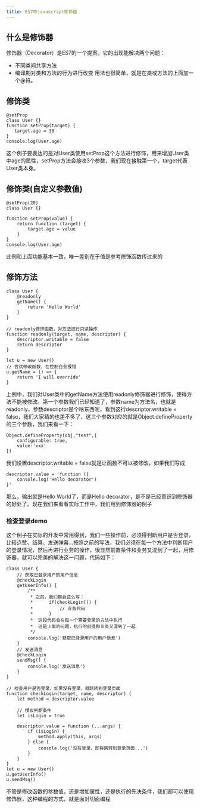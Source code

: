 ```yaml
---
title: ES7中javascript修饰器
---
```


## 什么是修饰器
 
修饰器（Decorator）是ES7的一个提案，它的出现能解决两个问题：

* 不同类间共享方法
* 编译期对类和方法的行为进行改变
用法也很简单，就是在类或方法的上面加一个@符。

<!--more-->

## 修饰类
    @setProp 
    class User {}
	function setProp(target) {
	   target.age = 30
	}
	console.log(User.age)
	
这个例子要表达的是对User类使用setProp这个方法进行修饰，用来增加User类中age的属性，setProp方法会接收3个参数，我们现在接触第一个，target代表User类本身。

## 修饰类(自定义参数值)
	@setProp(20)
	class User {}

	function setProp(value) {
	  	return function (target) {
        	target.age = value
    	}
	}
	console.log(User.age)

此例和上面功能基本一致，唯一差别在于值是参考修饰函数传过来的

## 修饰方法
	class User {
    	@readonly
    	getName() {
        	return 'Hello World'
    	}
	}
	
	// readonly修饰函数，对方法进行只读操作
	function readonly(target, name, descriptor) {
	    descriptor.writable = false
	    return descriptor
	}
	
	let u = new User()
	// 尝试修改函数，在控制台会报错
	u.getName = () => {
	    return 'I will override'
	}
上例中，我们对User类中的getName方法使用readonly修饰器进行修饰，使得方法不能被修改。第一个参数我们已经知道了，参数name为方法名，也就是readonly，参数descriptor是个啥东西呢，看到这行descriptor.writable = false，我们大家猜的也差不多了，这三个参数对应的就是Object.defineProperty的三个参数，我们来看一下：
	
	Object.defineProperty(obj,"test",{
		configurable: true,
		value:'xxx'
	})
	
我们设置descriptor.writable = false就是让函数不可以被修改，如果我们写成

	descriptor.value = 'function ({ 
		console.log('Hello decorator') 
	}'
那么，输出就是Hello World了，而是Hello decorator，是不是已经意识到修饰器的好处了。现在我们来看看实际工作中，我们用到修饰器的例子

### 检查登录demo
这个例子在实际的开发中常用得到，我们一些操作前，必须得判断用户是否登录，比较点赞、结算、发送弹幕...按照之前的写法，我们必须在每一个方法中判断用户的登录情况，然后再进行业务的操作，很显然前置条件和业务又混到了一起，用修饰器，就可以完美的解决这一问题，代码如下：
	
	class User {
	    // 获取已登录用户的用户信息
	    @checkLogin
	    getUserInfo() {
	        /**
	         * 之前，我们都会这么写：
	         *      if(checkLogin()) {
	         *          // 业务代码
	         *      }
	         *  这段代码会在每一个需要登录的方法中执行
	         *  还是上面的问题，执行的前提和业务又混到了一起
	         */
	        console.log('获取已登录用户的用户信息')
	    }
	    // 发送消息
	    @checkLogin
	    sendMsg() {
	        console.log('发送消息')
	    }
	}

	// 检查用户是否登录，如果没有登录，就跳转到登录页面
	function checkLogin(target, name, descriptor) {
	    let method = descriptor.value
	
	    // 模拟判断条件
	    let isLogin = true
	
	    descriptor.value = function (...args) {
	        if (isLogin) {
	            method.apply(this, args)
	        } else {
	            console.log('没有登录，即将跳转到登录页面...')
	        }
	    }
	}
	let u = new User()
	u.getUserInfo()
	u.sendMsg()
	
不管是修改函数的参数值，还是增加属性，还是执行的先决条件，我们都可以使用修饰器，这种编程的方式，就是面对切面编程